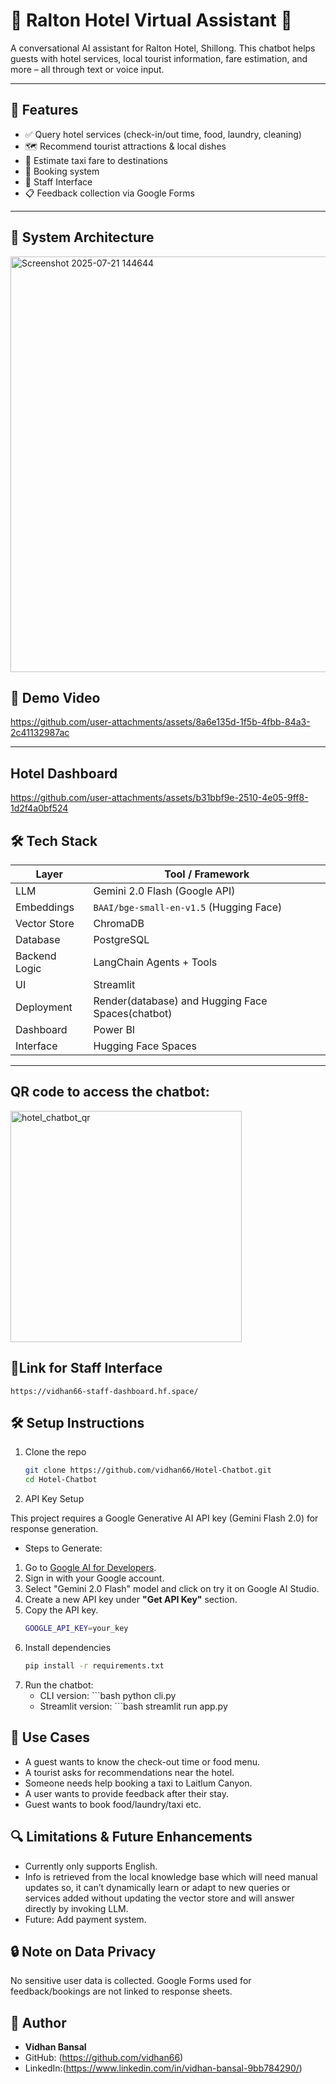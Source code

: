 # 🏨 Ralton Hotel Virtual Assistant 🤖

A conversational AI assistant for Ralton Hotel, Shillong. This chatbot helps guests with hotel services, local tourist information, fare estimation, and more – all through text or voice input.

---

## 🚀 Features

- ✅ Query hotel services (check-in/out time, food, laundry, cleaning)
- 🗺️ Recommend tourist attractions & local dishes
- 🚕 Estimate taxi fare to destinations
- 📓 Booking system
- 📄 Staff Interface
- 📋 Feedback collection via Google Forms

---
## 🧠 System Architecture 
<img width="898" height="665" alt="Screenshot 2025-07-21 144644" src="https://github.com/user-attachments/assets/02516cb9-6f16-4e78-8da4-51eff9cf193f" />

## 📸 Demo Video

https://github.com/user-attachments/assets/8a6e135d-1f5b-4fbb-84a3-2c41132987ac

---
## Hotel Dashboard 

https://github.com/user-attachments/assets/b31bbf9e-2510-4e05-9ff8-1d2f4a0bf524

## 🛠️ Tech Stack

| Layer              | Tool / Framework                          |
|--------------------|-------------------------------------------|
| LLM                | Gemini 2.0 Flash (Google API)             |
| Embeddings         | `BAAI/bge-small-en-v1.5` (Hugging Face)   |
| Vector Store       | ChromaDB                                  |
| Database           | PostgreSQL                                |
| Backend Logic      | LangChain Agents + Tools                  |
| UI                 | Streamlit                                 |
| Deployment         | Render(database) and Hugging Face Spaces(chatbot) |
| Dashboard          | Power BI                                  |
| Interface          | Hugging Face Spaces                       |

---
## QR code to access the chatbot:
<img width="370" height="370" alt="hotel_chatbot_qr" src="https://github.com/user-attachments/assets/58394286-b14c-453e-ad3e-b35b73f4ec70" />

## 🔗Link for Staff Interface
```https://vidhan66-staff-dashboard.hf.space/```

## 🛠️ Setup Instructions

1. Clone the repo  
   ```bash
   git clone https://github.com/vidhan66/Hotel-Chatbot.git
   cd Hotel-Chatbot

2. API Key Setup

This project requires a Google Generative AI API key (Gemini Flash 2.0) for response generation.

* Steps to Generate:
1. Go to [Google AI for Developers](https://ai.google.dev/gemini-api/docs/models).
2. Sign in with your Google account.
3. Select "Gemini 2.0 Flash" model and click on try it on Google AI Studio.
4. Create a new API key under **"Get API Key"** section.
5. Copy the API key.
    ```bash
    GOOGLE_API_KEY=your_key

3. Install dependencies
    ``` bash
    pip install -r requirements.txt

4. Run the chatbot:
   * CLI version: ```bash python cli.py
   * Streamlit version: ```bash streamlit run app.py
  
## 👥 Use Cases
- A guest wants to know the check-out time or food menu.
- A tourist asks for recommendations near the hotel.
- Someone needs help booking a taxi to Laitlum Canyon.
- A user wants to provide feedback after their stay.
- Guest wants to book food/laundry/taxi etc.
  
## 🔍 Limitations & Future Enhancements
- Currently only supports English.
- Info is retrieved from the local knowledge base which will need manual updates so, it can’t dynamically learn or adapt to new queries or services added without updating the vector store and will answer directly by invoking LLM.
- Future: Add payment system.

## 🔒 Note on Data Privacy
No sensitive user data is collected. Google Forms used for feedback/bookings are not linked to response sheets.

## 👤 Author

- **Vidhan Bansal**
-  GitHub: (https://github.com/vidhan66)
-  LinkedIn:(https://www.linkedin.com/in/vidhan-bansal-9bb784290/)

